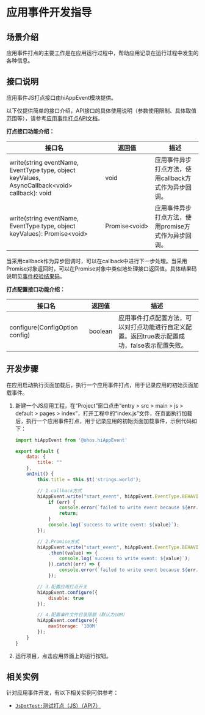 # 应用事件开发指导

## 场景介绍

应用事件打点的主要工作是在应用运行过程中，帮助应用记录在运行过程中发生的各种信息。

## 接口说明

应用事件JS打点接口由hiAppEvent模块提供。

以下仅提供简单的接口介绍，API接口的具体使用说明（参数使用限制、具体取值范围等），请参考[应用事件打点API文档](../reference/apis/js-apis-hiappevent.md)。

**打点接口功能介绍：**

| 接口名                                                       | 返回值         | 描述                                                 |
| ------------------------------------------------------------ | -------------- | ---------------------------------------------------- |
| write(string eventName, EventType type, object keyValues, AsyncCallback\<void> callback): void | void           | 应用事件异步打点方法，使用callback方式作为异步回调。 |
| write(string eventName, EventType type, object keyValues): Promise\<void> | Promise\<void> | 应用事件异步打点方法，使用promise方式作为异步回调。  |

当采用callback作为异步回调时，可以在callback中进行下一步处理。当采用Promise对象返回时，可以在Promise对象中类似地处理接口返回值。具体结果码说明见[事件校验结果码](hiappevent-overview.md#事件校验结果码)。

**打点配置接口功能介绍：**

| 接口名                         | 返回值  | 描述                                                         |
| ------------------------------ | ------- | ------------------------------------------------------------ |
| configure(ConfigOption config) | boolean | 应用事件打点配置方法，可以对打点功能进行自定义配置。返回true表示配置成功，false表示配置失败。 |

## 开发步骤

在应用启动执行页面加载后，执行一个应用事件打点，用于记录应用的初始页面加载事件。

1. 新建一个JS应用工程，在“Project”窗口点击“entry > src > main > js > default > pages > index”，打开工程中的“index.js”文件，在页面执行加载后，执行一个应用事件打点，用于记录应用的初始页面加载事件，示例代码如下：

   ```js
   import hiAppEvent from '@ohos.hiAppEvent'
   
   export default {
       data: {
           title: ""
       },
       onInit() {
           this.title = this.$t('strings.world');
   
           // 1.callback方式
           hiAppEvent.write("start_event", hiAppEvent.EventType.BEHAVIOR, {"int_data":100, "str_data":"strValue"}, (err, value) => {
               if (err) {
                   console.error(`failed to write event because ${err.code}`);
                   return;
               }
               console.log(`success to write event: ${value}`);
           });
   
           // 2.Promise方式
           hiAppEvent.write("start_event", hiAppEvent.EventType.BEHAVIOR, {"int_data":100, "str_data":"strValue"})
               .then((value) => {
                   console.log(`success to write event: ${value}`);
               }).catch((err) => {
                   console.error(`failed to write event because ${err.code}`);
               });
   
           // 3.配置应用打点开关
           hiAppEvent.configure({
               disable: true
           });
   
           // 4.配置事件文件目录限额（默认为10M）
           hiAppEvent.configure({
               maxStorage: '100M'
           });
       }
   }
   ```

2. 运行项目，点击应用界面上的运行按钮。

## 相关实例

针对应用事件开发，有以下相关实例可供参考：

- [`JsDotTest:`测试打点（JS）（API7）](https://gitee.com/openharmony/app_samples/tree/master/DFX/JsDotTest)